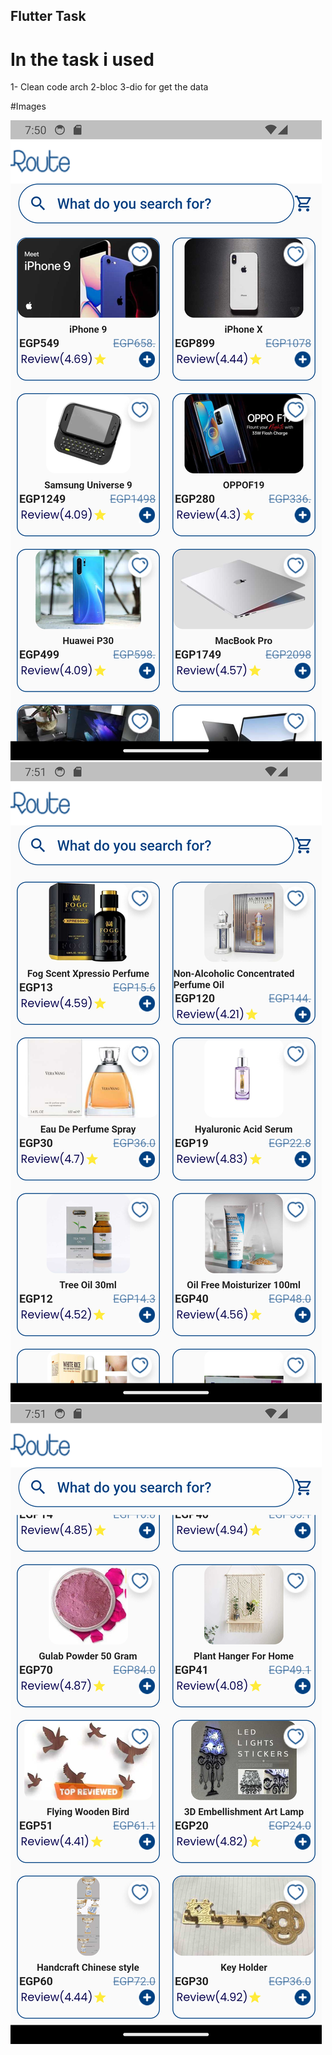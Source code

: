 ## Flutter Task

# In the task i used 
1- Clean code arch
2-bloc
3-dio for get the data


#Images

<img src = "./assets/images/Image1.png">
<img src = "./assets/images/Image2.png">

<img src = "./assets/images/Image3.png">


